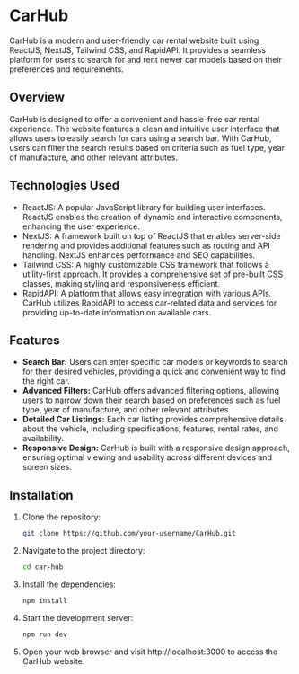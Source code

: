 # CarHub

CarHub is a modern and user-friendly car rental website built using ReactJS, NextJS, Tailwind CSS, and RapidAPI. It provides a seamless platform for users to search for and rent newer car models based on their preferences and requirements.

## Overview

CarHub is designed to offer a convenient and hassle-free car rental experience. The website features a clean and intuitive user interface that allows users to easily search for cars using a search bar. With CarHub, users can filter the search results based on criteria such as fuel type, year of manufacture, and other relevant attributes.

## Technologies Used

- ReactJS: A popular JavaScript library for building user interfaces. ReactJS enables the creation of dynamic and interactive components, enhancing the user experience.
- NextJS: A framework built on top of ReactJS that enables server-side rendering and provides additional features such as routing and API handling. NextJS enhances performance and SEO capabilities.
- Tailwind CSS: A highly customizable CSS framework that follows a utility-first approach. It provides a comprehensive set of pre-built CSS classes, making styling and responsiveness efficient.
- RapidAPI: A platform that allows easy integration with various APIs. CarHub utilizes RapidAPI to access car-related data and services for providing up-to-date information on available cars.

## Features

- **Search Bar:** Users can enter specific car models or keywords to search for their desired vehicles, providing a quick and convenient way to find the right car.
- **Advanced Filters:** CarHub offers advanced filtering options, allowing users to narrow down their search based on preferences such as fuel type, year of manufacture, and other relevant attributes.
- **Detailed Car Listings:** Each car listing provides comprehensive details about the vehicle, including specifications, features, rental rates, and availability.
- **Responsive Design:** CarHub is built with a responsive design approach, ensuring optimal viewing and usability across different devices and screen sizes.

## Installation

1. Clone the repository:
   ```bash
   git clone https://github.com/your-username/CarHub.git

2. Navigate to the project directory:
    ```bash
    cd car-hub

3. Install the dependencies:
    ```bash
    npm install

4. Start the development server:
    ```bash
    npm run dev

5. Open your web browser and visit http://localhost:3000 to access the CarHub website.
